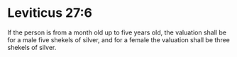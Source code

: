 # Leviticus 27:6

If the person is from a month old up to five years old, the valuation shall be for a male five shekels of silver, and for a female the valuation shall be three shekels of silver.

